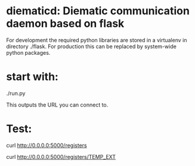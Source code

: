 # diematicd: Diematic communication daemon based on flask
For development the required python libraries are stored in a virtualenv
in directory ./flask. For production this can be replaced by system-wide
python packages.

# start with:

./run.py

This outputs the URL you can connect to.

# Test:
curl http://0.0.0.0:5000/registers


curl http://0.0.0.0:5000/registers/TEMP_EXT
